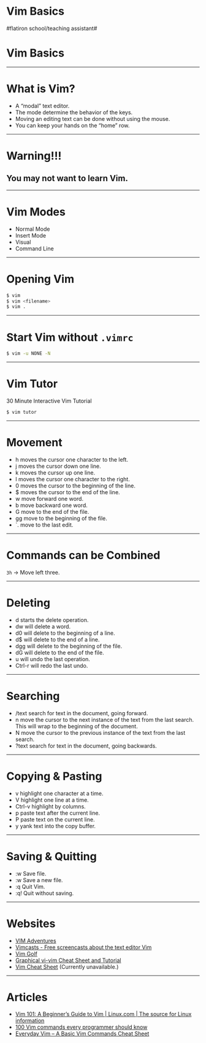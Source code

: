# Vim Basics
#flatiron school/teaching assistant#

# Vim Basics
- - - -

# What is Vim?
* A “modal” text editor.
* The mode determine the behavior of the keys.
* Moving an editing text can be done without using the mouse.
* You can keep your hands on the “home” row.

- - - -

# Warning!!!
## You may not want to learn Vim.

- - - -

# Vim Modes
* Normal Mode
* Insert Mode
* Visual
* Command Line

- - - -

# Opening Vim
```bash
$ vim
$ vim <filename>
$ vim .
```

- - - -

# Start Vim without `.vimrc`
```bash
$ vim -u NONE -N
```

- - - -

# Vim Tutor
30 Minute Interactive Vim Tutorial

```bash
$ vim tutor
```

- - - -

# Movement
* h moves the cursor one character to the left.
* j moves the cursor down one line.
* k moves the cursor up one line.
* l moves the cursor one character to the right.
* 0 moves the cursor to the beginning of the line.
* $ moves the cursor to the end of the line.
* w move forward one word.
* b move backward one word.
* G move to the end of the file.
* gg move to the beginning of the file.
* `. move to the last edit.

- - - -

# Commands can be Combined
`3h` -> Move left three.

- - - -

# Deleting
* d starts the delete operation.
* dw will delete a word.
* d0 will delete to the beginning of a line.
* d$ will delete to the end of a line.
* dgg will delete to the beginning of the file.
* dG will delete to the end of the file.
* u will undo the last operation.
* Ctrl-r will redo the last undo.

- - - -

# Searching
* /text search for text in the document, going forward.
* n move the cursor to the next instance of the text from the last search. This will wrap to the beginning of the document.
* N move the cursor to the previous instance of the text from the last search.
* ?text search for text in the document, going backwards.

- - - -

# Copying & Pasting
* v highlight one character at a time.
* V highlight one line at a time.
* Ctrl-v highlight by columns.
* p paste text after the current line.
* P paste text on the current line.
* y yank text into the copy buffer.

- - - -

# Saving & Quitting
* :w Save file.
* :w <filename> Save a new file.
* :q Quit Vim.
* :q! Quit without saving.

- - - -

# Websites
* [VIM Adventures](https://vim-adventures.com/)
* [Vimcasts - Free screencasts about the text editor Vim](http://vimcasts.org/)
* [Vim Golf](https://vimgolf.com/)
* [Graphical vi-vim Cheat Sheet and
  Tutorial](http://www.viemu.com/a_vi_vim_graphical_cheat_sheet_tutorial.html)
* [Vim Cheat Sheet](https://vimcheatsheet.com/) (Currently unavailable.)

- - - -

# Articles
* [Vim 101: A Beginner’s Guide to Vim | Linux.com | The source for Linux
  information](https://www.linux.com/learn/vim-101-beginners-guide-vim)
* [100 Vim commands every programmer should
  know](https://www.catswhocode.com/blog/100-vim-commands-every-programmer-should-know)
* [Everyday Vim – A Basic Vim Commands Cheat
  Sheet](https://spin.atomicobject.com/2016/04/19/vim-commands-cheat-sheet/)

